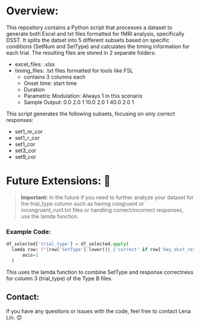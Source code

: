 # Overview:
This repository contains a Python script that processes a dataset to generate both Excel and txt files formatted for fMRI analysis, specifically DSST. It splits the datset into 5 different subsets based on specific conditions (SetNum and SetType) and calculates the timing information for each trial. The resulting files are stored in 2 separate folders: 
  - excel_files: .xlsx
  - timing_files: .txt files formatted for tools like FSL
    * contains 3 columns each
    * Onset time: start time
    * Duration
    * Parametric Modulation: Always 1 in this scenario
    *  Sample Output:
      0.0 2.0 1
      10.0 2.0 1
      40.0 2.0 1
   
This script generates the following subsets, focusing on only correct responses:
* set1_nr_cor
* set1_r_cor
* set1_cor
* set3_cor
* set9_cor

# Future Extensions: :thinking:
> **Important:** 
In the future if you need to further analyze your dataset for the trial_type column
such as having congruent or incongruent_run1.txt files or handling correct/incorrect
responses, use the lamda function. 

### Example Code: 
```python
df_selected['trial_type'] = df_selected.apply(
  lamda row: f"{row['SetType'].lower()}_{'correct' if row['key_dsst_resp.corr'] == 1 else 'incorrect'}",
      axis=1
  )
```
This uses the lamda function to combine SetType and response correctness for column 3 (trial_type) of the Type B files. 

## Contact:
If you have any questions or issues with the code, feel free to contact Lena Lin. :blush:
